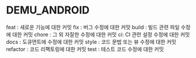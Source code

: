 # DEMU_ANDROID

feat : 새로운 기능에 대한 커밋
fix : 버그 수정에 대한 커밋
build : 빌드 관련 파일 수정에 대한 커밋
chore : 그 외 자잘한 수정에 대한 커밋
ci: CI 관련 설정 수정에 대한 커밋
docs : 도큐먼트에 수정에 대한 커밋
style : 코드 문법 또는 뷰 수정에 대한 커밋
refactor : 코드 리팩토링에 대한 커밋
test : 테스트 코드 수정에 대한 커밋
